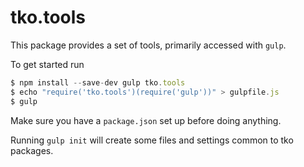 # tko.tools


This package provides a set of tools, primarily accessed
with `gulp`.

To get started run

```javascript
$ npm install --save-dev gulp tko.tools
$ echo "require('tko.tools')(require('gulp'))" > gulpfile.js
$ gulp
```

Make sure you have a `package.json` set up before doing anything.  

Running `gulp init` will create some files and settings common to tko packages.
